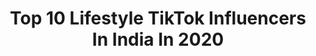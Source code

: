 ---
title: Top 10 Lifestyle TikTok Influencers In India In 2020
description: >-
  Find top lifestyle TikTok influencers in India in 2020. Most popular hashtags: #comedy #oldisgold #bohothard #goviral.
platform: TikTok
profiles:
  - username: "prachimaulingker"
    fullname: >-
      Prachi Maulingker
    location: "India"
    followers: 3678
    engagement: 1769
    commentsToLikes: 0.088989
    id: ck9ev0095g1dy0j78sh3zvlvg
    verified: false
    hashtags: "#tiktok, #payal, #sareechallenge, #sareelook"
  - username: "sharma_saksh"
    fullname: >-
      Sakshi Sharma
    location: "India"
    followers: 11292
    engagement: 1490
    commentsToLikes: 0.045472
    id: ckae7bjgogav80i787glp4ifm
    verified: false
    hashtags: "#masakali2, #flashoffuture, #indianoutfit, #kamaalhai"
  - username: "prince_47k"
    fullname: >-
      🌹_DZ.PRINCE_🎭
    location: "India"
    followers: 66859
    engagement: 1404
    commentsToLikes: 0.015928
    id: ck9jzcl8l85qb0j7803qqg08x
    verified: false
    hashtags: "#bachpankidhun, #trymechallenge, #maafkardo, #bachgaya"
  - username: "jalparohit1810"
    fullname: >-
      jalpa1810
    location: "India"
    followers: 9821
    engagement: 1346
    commentsToLikes: 0.020197
    id: ck9jz5vrg7dwr0j78vjk0c69u
    verified: false
    hashtags: "#treanding, #slowm, #brotherforlife, #quarontaine"
  - username: "jujhar_mattu855"
    fullname: >-
      jatt fattey chakk
    location: "India"
    followers: 68705
    engagement: 1257
    commentsToLikes: 0.003274
    id: ckae6ivbbcgf00i786skg0d3q
    verified: false
    hashtags: "#himmatsandhu, #arjun605, #garmiyadiyaad, #indeedpedhoondo"
  - username: "faisu_mars"
    fullname: >-
      Faisu_mars26
    location: "India"
    followers: 4752186
    engagement: 1543
    commentsToLikes: 0.006020
    id: ck8w3elya7fgt0j78nny2x8g2
    verified: false
    hashtags: "#joker, #tiktokindia, #miyabhai, #comendy"
  - username: "lifestyletatto"
    fullname: >-
      Shankar Unawane
    location: "India"
    followers: 11661
    engagement: 796
    commentsToLikes: 0.009701
    id: cka9sp3nyafwh0i789mu5wbuc
    verified: false
    hashtags: "#forever, #mahashivratri, #lordganesha, #momtatto"
  - username: "jiyashashwatroy"
    fullname: >-
      💕cutecouple98💕
    location: "India"
    followers: 453091
    engagement: 446
    commentsToLikes: 0.008550
    id: cka6e6kbgaie90i78xpmgg1ep
    verified: false
    hashtags: "#lockdown, #happymothersday, #livestream"
  - username: "subasvanchi"
    fullname: >-
      fitness freak
    location: "India"
    followers: 51761
    engagement: 997
    commentsToLikes: 0.014736
    id: cka0o6in82gs20i78mmqmstk7
    verified: false
    hashtags: "#rockstar, #vira, #20dollars, #tamiltiktok"
  - username: "dapperlytamed"
    fullname: >-
      Abheshek Garg
    location: "India"
    followers: 674849
    engagement: 562
    commentsToLikes: 0.003874
    id: ck7zp8nf7nvri0j78ht25vab0
    verified: true
    hashtags: "#whatsapp, #fashionmistakes, #tutorial, #belt"
---